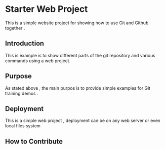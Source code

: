 # Starter Web Project

This is a simple website project for showing
how  to use Git and Github together .

## Introduction
This is example is to  show different parts of the git repository and various commands using a 
web project.

## Purpose

As stated above , the main purpos is to provide simple examples for Git training demos .

## Deployment

This is a simple web project , deployment can be on any web server or even local files system

## How to Contribute
